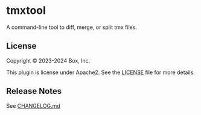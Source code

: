 # tmxtool

A command-line tool to diff, merge, or split tmx files.

## License

Copyright © 2023-2024 Box, Inc.

This plugin is license under Apache2. See the [LICENSE](./LICENSE)
file for more details.

## Release Notes

See [CHANGELOG.md](./CHANGELOG.md)
